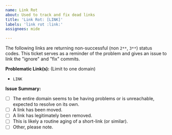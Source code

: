 ```yaml
---
name: Link Rot
about: Used to track and fix dead links
title: 'Link Rot: [LINK]'
labels: 'link rot :link:'
assignees: mide

---
```


The following links are returning non-successful (non `2**`, `3**`) status codes. This ticket serves as a reminder of the problem and gives an issue to link the "ignore" and "fix" commits.

**Problematic Link(s):** (Limit to one domain)
- `LINK`

**Issue Summary:**
- [ ] The entire domain seems to be having problems or is unreachable, expected to resolve on its own.
- [ ] A link has been moved.
- [ ] A link has legitimately been removed.
- [ ] This is likely a routine aging of a short-link (or similar).
- [ ] Other, please note.
